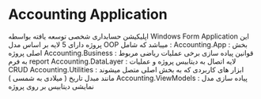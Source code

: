# Accounting Application
اپلیکیشن حسابداری شخصی توسعه یافته بواسطه Windows Form Application
این پروژه دارای 5 لایه بر اساس مدل OOP میباشد که شامل :
Accounting.App : بخش اصلی پروژه
Accounting.Business : قوانین پیاده سازی برخی عملیات ریاضی مربوط به فرم report
Accounting.DataLayer : لایه اتصال به دیتابیس پروژه و عملیات CRUD 
Accounting.Utilities : ابزار های کاربردی که به بخش اصلی متصل میشوند مانند مبدل تاریخ ( میلادی به شمسی )
Accounting.ViewModels : پیاده سازی مدل نمایشی دیتابیس بر روی پروژه

